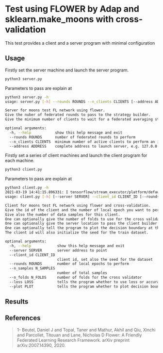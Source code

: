 # Test using FLOWER by Adap and sklearn.make_moons with cross-validation
This test provides a client and a server program with minimal configuration

## Usage
Firstly set the server machine and launch the server program.
```bash
python3 server.py
```
Parameters to pass are explain at
```bash
python3 server.py -h
usage: server.py [-h] --rounds ROUNDS --n_clients CLIENTS [--address ADDRESS]

Server for moons test FL network using flower.
Give the nuber of federated rounds to pass to the strategy builder.
Give the minimum number of clients to wait for a federated averaging step.

optional arguments:
  -h, --help           show this help message and exit
  --rounds ROUNDS      number of federated rounds to perform
  --n_clients CLIENTS  minimum number of active clients to perform an iteration step
  --address ADDRESS    complete address to launch server, e.g. 127.0.0.1:8081
```
Firstly set a series of client machines and launch the client program for each machine.
```bash
python3 client.py
```
Parameters to pass are explain at
```bash
python3 client.py -h
2021-03-19 14:41:15.896331: I tensorflow/stream_executor/platform/default/dso_loader.cc:49] Successfully opened dynamic library libcudart.so.11.0
usage: client.py [-h] [--server SERVER] --client_id CLIENT_ID [--rounds ROUNDS] --n_samples N_SAMPLES [--n_folds N_FOLDS] [--loss LOSS] [--plot PLOT]

Client for moons test FL network using flower and cross-validation.
Give the id of the client and the number of local epoch you want to perform.
Give also the number of data samples for this client.
One can optionally give the number of folds to use for the cross validation.
One can optionally give the server location to pass the client builder.
One can optionally tell the program to plot the decision boundary at the evaluation step (only for the chosen model).
The client id will also initialize the seed for the train dataset.

optional arguments:
  -h, --help            show this help message and exit
  --server SERVER       server address to point
  --client_id CLIENT_ID
                        client id, set also the seed for the dataset
  --rounds ROUNDS       number of local epochs to perform
  --n_samples N_SAMPLES
                        number of total samples
  --n_folds N_FOLDS     number of folds for the cross validator
  --loss LOSS           tells the program whether to use loss or accuracy for model selection
  --plot PLOT           tells the program whether to plot decision boundary or not
```

## Results



## References

<blockquote>1- Beutel, Daniel J and Topal, Taner and Mathur, Akhil and Qiu, Xinchi and Parcollet, Titouan and Lane, Nicholas D Flower: A Friendly Federated Learning Research Framework. arXiv preprint arXiv:2007.14390, 2020. </blockquote>